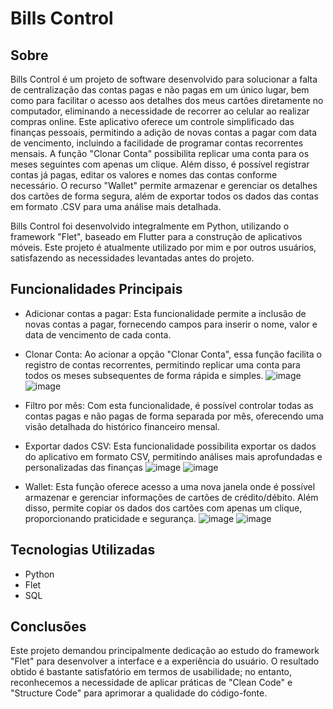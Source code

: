 # Bills Control

## Sobre
Bills Control é um projeto de software desenvolvido para solucionar a falta de centralização das contas pagas e não pagas em um único lugar, bem como para facilitar o acesso aos detalhes dos meus cartões diretamente no computador, eliminando a necessidade de recorrer ao celular ao realizar compras online. Este aplicativo oferece um controle simplificado das finanças pessoais, permitindo a adição de novas contas a pagar com data de vencimento, incluindo a facilidade de programar contas recorrentes mensais. A função "Clonar Conta" possibilita replicar uma conta para os meses seguintes com apenas um clique. Além disso, é possível registrar contas já pagas, editar os valores e nomes das contas conforme necessário. O recurso "Wallet" permite armazenar e gerenciar os detalhes dos cartões de forma segura, além de exportar todos os dados das contas em formato .CSV para uma análise mais detalhada.

Bills Control foi desenvolvido integralmente em Python, utilizando o framework "Flet", baseado em Flutter para a construção de aplicativos móveis. Este projeto é atualmente utilizado por mim e por outros usuários, satisfazendo as necessidades levantadas antes do projeto.

## Funcionalidades Principais

- Adicionar contas a pagar: Esta funcionalidade permite a inclusão de novas contas a pagar, fornecendo campos para inserir o nome, valor e data de vencimento de cada conta.
- Clonar Conta: Ao acionar a opção "Clonar Conta", essa função facilita o registro de contas recorrentes, permitindo replicar uma conta para todos os meses subsequentes de forma rápida e simples.
![image](https://github.com/DevTheo25/Bills_control/assets/122491960/50348af4-5a72-4007-b495-03e4a7fc1291) ![image](https://github.com/DevTheo25/Bills_control/assets/122491960/31abad78-8f16-4a2f-8e1e-19783ec7df06)

- Filtro por mês: Com esta funcionalidade, é possível controlar todas as contas pagas e não pagas de forma separada por mês, oferecendo uma visão detalhada do histórico financeiro mensal.
- Exportar dados CSV: Esta funcionalidade possibilita exportar os dados do aplicativo em formato CSV, permitindo análises mais aprofundadas e personalizadas das finanças
![image](https://github.com/DevTheo25/Bills_control/assets/122491960/288fcaac-a64c-4ef4-81e0-eae2284670b9) ![image](https://github.com/DevTheo25/Bills_control/assets/122491960/488c055c-aef2-462a-9168-6bc82682cc81)

- Wallet: Esta função oferece acesso a uma nova janela onde é possível armazenar e gerenciar informações de cartões de crédito/débito. Além disso, permite copiar os dados dos cartões com apenas um clique, proporcionando praticidade e segurança.
![image](https://github.com/DevTheo25/Bills_control/assets/122491960/b9742833-e481-4bb6-8f42-93b52ba2729e) ![image](https://github.com/DevTheo25/Bills_control/assets/122491960/5d44bda7-f792-4a08-891d-2ccb7a532af2)

## Tecnologias Utilizadas
- Python
- Flet
- SQL

## Conclusões
Este projeto demandou principalmente dedicação ao estudo do framework "Flet" para desenvolver a interface e a experiência do usuário. O resultado obtido é bastante satisfatório em termos de usabilidade; no entanto, reconhecemos a necessidade de aplicar práticas de "Clean Code" e "Structure Code" para aprimorar a qualidade do código-fonte.


